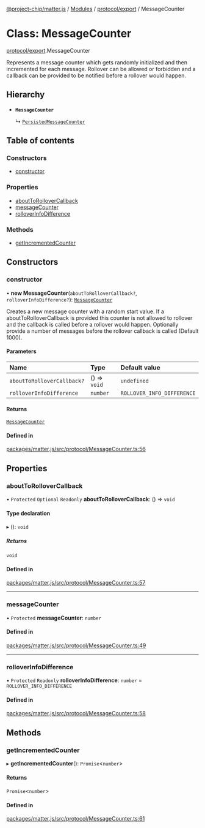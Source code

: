 [@project-chip/matter.js](../README.md) / [Modules](../modules.md) / [protocol/export](../modules/protocol_export.md) / MessageCounter

# Class: MessageCounter

[protocol/export](../modules/protocol_export.md).MessageCounter

Represents a message counter which gets randomly initialized and then incremented for each message.
Rollover can be allowed or forbidden and a callback can be provided to be notified before a rollover would happen.

## Hierarchy

- **`MessageCounter`**

  ↳ [`PersistedMessageCounter`](protocol_export.PersistedMessageCounter.md)

## Table of contents

### Constructors

- [constructor](protocol_export.MessageCounter.md#constructor)

### Properties

- [aboutToRolloverCallback](protocol_export.MessageCounter.md#abouttorollovercallback)
- [messageCounter](protocol_export.MessageCounter.md#messagecounter)
- [rolloverInfoDifference](protocol_export.MessageCounter.md#rolloverinfodifference)

### Methods

- [getIncrementedCounter](protocol_export.MessageCounter.md#getincrementedcounter)

## Constructors

### constructor

• **new MessageCounter**(`aboutToRolloverCallback?`, `rolloverInfoDifference?`): [`MessageCounter`](protocol_export.MessageCounter.md)

Creates a new message counter with a random start value. If a aboutToRolloverCallback is provided this
counter is not allowed to rollover and the callback is called before a rollover would happen. Optionally provide
a number of messages before the rollover callback is called (Default 1000).

#### Parameters

| Name | Type | Default value |
| :------ | :------ | :------ |
| `aboutToRolloverCallback?` | () => `void` | `undefined` |
| `rolloverInfoDifference` | `number` | `ROLLOVER_INFO_DIFFERENCE` |

#### Returns

[`MessageCounter`](protocol_export.MessageCounter.md)

#### Defined in

[packages/matter.js/src/protocol/MessageCounter.ts:56](https://github.com/project-chip/matter.js/blob/5f71eedebdb9fa54338bde320c311bb359b7455d/packages/matter.js/src/protocol/MessageCounter.ts#L56)

## Properties

### aboutToRolloverCallback

• `Protected` `Optional` `Readonly` **aboutToRolloverCallback**: () => `void`

#### Type declaration

▸ (): `void`

##### Returns

`void`

#### Defined in

[packages/matter.js/src/protocol/MessageCounter.ts:57](https://github.com/project-chip/matter.js/blob/5f71eedebdb9fa54338bde320c311bb359b7455d/packages/matter.js/src/protocol/MessageCounter.ts#L57)

___

### messageCounter

• `Protected` **messageCounter**: `number`

#### Defined in

[packages/matter.js/src/protocol/MessageCounter.ts:49](https://github.com/project-chip/matter.js/blob/5f71eedebdb9fa54338bde320c311bb359b7455d/packages/matter.js/src/protocol/MessageCounter.ts#L49)

___

### rolloverInfoDifference

• `Protected` `Readonly` **rolloverInfoDifference**: `number` = `ROLLOVER_INFO_DIFFERENCE`

#### Defined in

[packages/matter.js/src/protocol/MessageCounter.ts:58](https://github.com/project-chip/matter.js/blob/5f71eedebdb9fa54338bde320c311bb359b7455d/packages/matter.js/src/protocol/MessageCounter.ts#L58)

## Methods

### getIncrementedCounter

▸ **getIncrementedCounter**(): `Promise`\<`number`\>

#### Returns

`Promise`\<`number`\>

#### Defined in

[packages/matter.js/src/protocol/MessageCounter.ts:61](https://github.com/project-chip/matter.js/blob/5f71eedebdb9fa54338bde320c311bb359b7455d/packages/matter.js/src/protocol/MessageCounter.ts#L61)
